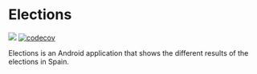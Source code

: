 # Elections

<a href='https://travis-ci.org/Narsuf/Elections/builds'><img src='https://travis-ci.org/Narsuf/Elections.svg?branch=master'></a>
[![codecov](https://codecov.io/gh/Narsuf/Elections/branch/master/graph/badge.svg)](https://codecov.io/gh/Narsuf/Elections)

Elections is an Android application that shows the different results of the elections in Spain.